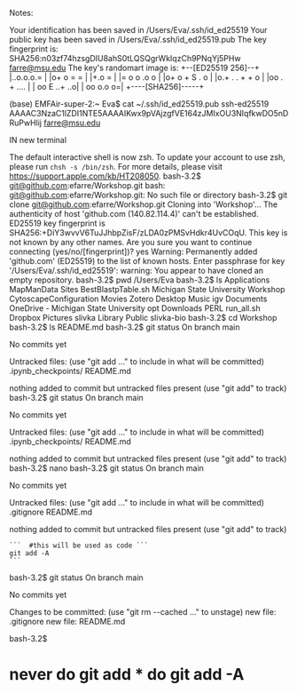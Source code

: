 Notes: 

Your identification has been saved in /Users/Eva/.ssh/id_ed25519
Your public key has been saved in /Users/Eva/.ssh/id_ed25519.pub
The key fingerprint is:
SHA256:n03zf74hzsgDIU8ahS0tLQSQgrWkIqzCh9PNqYj5PHw farre@msu.edu
The key's randomart image is:
+--[ED25519 256]--+
|..o.o.o.=        |
|o+ o   = =       |
|+.o     =        |
|= o o .o o       |
|o+ o +  S . o    |
|o.+ .  . + + o   |
|oo .      + .... |
| oo E     ..+ ..o|
|  oo       o.o o=|
+----[SHA256]-----+

(base) EMFAir-super-2:~ Eva$ cat ~/.ssh/id_ed25519.pub
ssh-ed25519 AAAAC3NzaC1lZDI1NTE5AAAAIKwx9pVAjzgfVE164zJMIxOU3NIqfkwDO5nDRuPwHlij farre@msu.edu



IN new terminal

The default interactive shell is now zsh.
To update your account to use zsh, please run `chsh -s /bin/zsh`.
For more details, please visit https://support.apple.com/kb/HT208050.
bash-3.2$ git@github.com:efarre/Workshop.git
bash: git@github.com:efarre/Workshop.git: No such file or directory
bash-3.2$ git clone git@github.com:efarre/Workshop.git
Cloning into 'Workshop'...
The authenticity of host 'github.com (140.82.114.4)' can't be established.
ED25519 key fingerprint is SHA256:+DiY3wvvV6TuJJhbpZisF/zLDA0zPMSvHdkr4UvCOqU.
This key is not known by any other names.
Are you sure you want to continue connecting (yes/no/[fingerprint])? yes
Warning: Permanently added 'github.com' (ED25519) to the list of known hosts.
Enter passphrase for key '/Users/Eva/.ssh/id_ed25519': 
warning: You appear to have cloned an empty repository.
bash-3.2$ pwd
/Users/Eva
bash-3.2$ ls
Applications                            MapManData                              Sites
BestBlastpTable.sh                      Michigan State University               Workshop
CytoscapeConfiguration                  Movies                                  Zotero
Desktop                                 Music                                   igv
Documents                               OneDrive - Michigan State University    opt
Downloads                               PERL                                    run_all.sh
Dropbox                                 Pictures                                slivka
Library                                 Public                                  slivka-bio
bash-3.2$ cd Workshop
bash-3.2$ ls
README.md
bash-3.2$ git status
On branch main

No commits yet

Untracked files:
  (use "git add <file>..." to include in what will be committed)
        .ipynb_checkpoints/
        README.md

nothing added to commit but untracked files present (use "git add" to track)
bash-3.2$ git status
On branch main

No commits yet

Untracked files:
  (use "git add <file>..." to include in what will be committed)
        .ipynb_checkpoints/
        README.md

nothing added to commit but untracked files present (use "git add" to track)
bash-3.2$ nano
bash-3.2$ git status
On branch main

No commits yet

Untracked files:
  (use "git add <file>..." to include in what will be committed)
        .gitignore
        README.md

nothing added to commit but untracked files present (use "git add" to track)

    
    ```  #this will be used as code ```
    git add -A
    ```
    
bash-3.2$ git status
On branch main

No commits yet

Changes to be committed:
  (use "git rm --cached <file>..." to unstage)
        new file:   .gitignore
        new file:   README.md

bash-3.2$ 

# never do git add * do git add -A